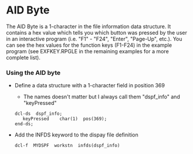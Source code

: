 # AID Byte

The AID Byte is a 1-character in the file information data structure.  It contains a hex value which tells you which button was pressed by the user in an interactive program (i.e. "F1" - "F24", "Enter", "Page-Up", etc.).  You can see the hex values for the function keys (F1-F24) in the example program (see EXFKEY.RPGLE in the remaining examples for a more complete list).  

### Using the AID byte

* Define a data structure with a 1-character field in position 369
    * The names doesn't matter but I always call them "dspf_info" and "keyPressed"  
    ```
    dcl-ds  dspf_info;
       keyPressed    char(1)  pos(369);
    end-ds;
    ```

* Add the INFDS keyword to the dispay file definition
    ```
    dcl-f  MYDSPF  workstn  infds(dspf_info)
    ```
